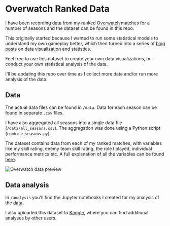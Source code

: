 # Overwatch Ranked Data

I have been recording data from my ranked [Overwatch](http://playoverwatch.com/) matches for a number of seasons and the dataset can be found in this repo.

This originally started because I wanted to run some statistical models to understand my own gameplay better, which then turned into a series of [blog posts](https://www.simonho.ca/tag/overwatch/) on data visualization and statistics.

Feel free to use this dataset to create your own data visualizations, or conduct your own statistical analysis of the data.

I'll be updating this repo over time as I collect more data and/or run more analysis of the data.

## Data

The actual data files can be found in `/data`. Data for each season can be found in separate `.csv` files.

I have also aggregated all seasons into a single data file (`/data/all_seasons.csv`). The aggregation was done using a Python script (`combine_seasons.py`).

The dataset contains data from each of my ranked matches, with variables like my skill rating, enemy team skill rating, the role I played, individual performance metrics etc. A full explanation of all the variables can be found [here](https://www.simonho.ca/gaming/overwatch-ranked-data/).

![Overwatch data preview](https://www.simonho.ca/wp-content/uploads/2018/04/overwatch_data.png "Overwatch data preview")

## Data analysis

In `/analysis` you'll find the Jupyter notebooks I created for my analysis of the data.

I also uploaded this dataset to [Kaggle](https://www.kaggle.com/nem2k87/datasets), where you can find additional analyses by other users.
